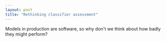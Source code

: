 ```yaml
---
layout: post
title: "Rethinking classifier assessment"
---
```


Models in production are software, so why don't we think about how badly they might perform?